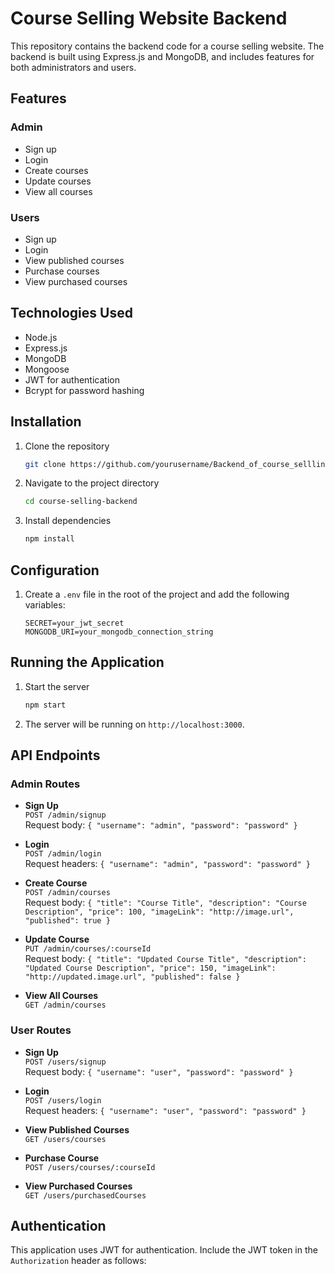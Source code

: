 # Course Selling Website Backend

This repository contains the backend code for a course selling website. The backend is built using Express.js and MongoDB, and includes features for both administrators and users.

## Features

### Admin
- Sign up
- Login
- Create courses
- Update courses
- View all courses

### Users
- Sign up
- Login
- View published courses
- Purchase courses
- View purchased courses

## Technologies Used
- Node.js
- Express.js
- MongoDB
- Mongoose
- JWT for authentication
- Bcrypt for password hashing

## Installation

1. Clone the repository
    ```sh
    git clone https://github.com/yourusername/Backend_of_course_sellling_website.git
    ```
2. Navigate to the project directory
    ```sh
    cd course-selling-backend
    ```
3. Install dependencies
    ```sh
    npm install
    ```

## Configuration

1. Create a `.env` file in the root of the project and add the following variables:
    ```
    SECRET=your_jwt_secret
    MONGODB_URI=your_mongodb_connection_string
    ```

## Running the Application

1. Start the server
    ```sh
    npm start
    ```
2. The server will be running on `http://localhost:3000`.

## API Endpoints

### Admin Routes

- **Sign Up**  
  `POST /admin/signup`  
  Request body: `{ "username": "admin", "password": "password" }`

- **Login**  
  `POST /admin/login`  
  Request headers: `{ "username": "admin", "password": "password" }`

- **Create Course**  
  `POST /admin/courses`  
  Request body: `{ "title": "Course Title", "description": "Course Description", "price": 100, "imageLink": "http://image.url", "published": true }`
  
- **Update Course**  
  `PUT /admin/courses/:courseId`  
  Request body: `{ "title": "Updated Course Title", "description": "Updated Course Description", "price": 150, "imageLink": "http://updated.image.url", "published": false }`
  
- **View All Courses**  
  `GET /admin/courses`

### User Routes

- **Sign Up**  
  `POST /users/signup`  
  Request body: `{ "username": "user", "password": "password" }`

- **Login**  
  `POST /users/login`  
  Request headers: `{ "username": "user", "password": "password" }`

- **View Published Courses**  
  `GET /users/courses`

- **Purchase Course**  
  `POST /users/courses/:courseId`

- **View Purchased Courses**  
  `GET /users/purchasedCourses`

## Authentication

This application uses JWT for authentication. Include the JWT token in the `Authorization` header as follows:

